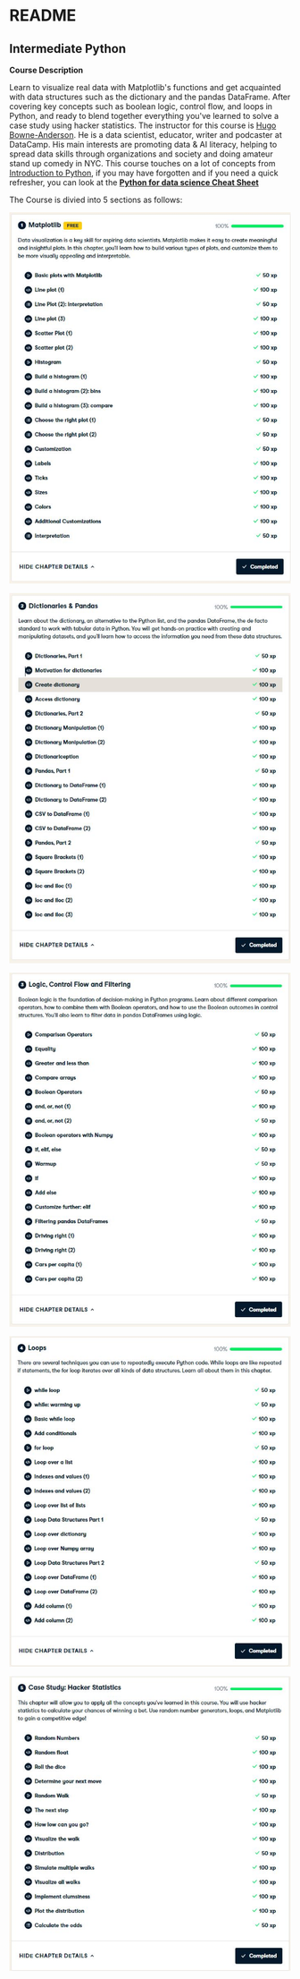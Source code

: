 # README

## **Intermediate Python**

**Course Description**

Learn to visualize real data with Matplotlib's functions and get acquainted with data structures such as the dictionary
and the pandas DataFrame. After covering key concepts such as boolean logic, control flow, and loops in Python, and ready
to blend together everything you've learned to solve a case study using hacker statistics. 
The instructor for this course is [Hugo Bowne-Anderson](https://www.datacamp.com/instructors/hugobowne).
He is a data scientist, educator, writer and podcaster at DataCamp. His main interests are promoting data 
& AI literacy, helping to spread data skills through organizations and society and doing amateur stand up comedy in NYC.
This course touches on a lot of concepts from [Introduction to Python](https://github.com/Bluelord/DataCamp_Courses/blob/e0865c16cc033631e6130a97c89ea2d74e28bb54/01%20Introduction%20to%20Python./README.md), 
if you may have forgotten and if you need a quick refresher, you can look at the [**Python for data science Cheat Sheet**](https://github.com/Bluelord/DataCamp_Courses/blob/d3c139b9456b882dacd1b898973c00813bb214b2/02%20Intermediate%20Python/Python%20Basic.pdf)

The Course is divied into 5 sections as follows:

![Matplotlib](https://github.com/Bluelord/DataCamp_Courses/blob/129b2e21eb97b7dc02d15a32fe606240a2aec03f/Images/02_Matplotlib.JPG)

![Dictionaries & Pandas](https://github.com/Bluelord/DataCamp_Courses/blob/129b2e21eb97b7dc02d15a32fe606240a2aec03f/Images/02_Dictionaries%20_Pandas.JPG)

![Logic, Control Flow and Filtering](https://github.com/Bluelord/DataCamp_Courses/blob/129b2e21eb97b7dc02d15a32fe606240a2aec03f/Images/02_Logic_ControlFlow_Filtering.JPG)

![Loops](https://github.com/Bluelord/DataCamp_Courses/blob/129b2e21eb97b7dc02d15a32fe606240a2aec03f/Images/02_Loops.JPG)

![Case Study: Hacker Statistics](https://github.com/Bluelord/DataCamp_Courses/blob/129b2e21eb97b7dc02d15a32fe606240a2aec03f/Images/02_CaseStudy_HackerStatistics.JPG)
